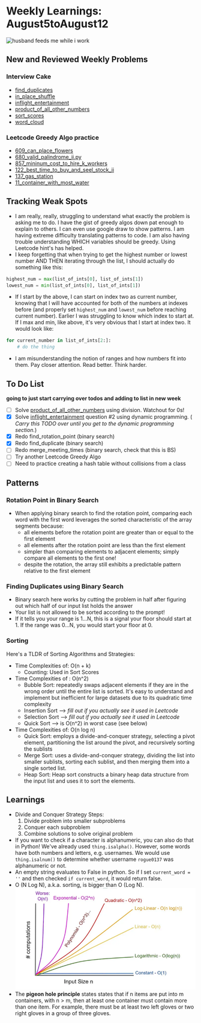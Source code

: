 # Weekly Learnings: August5toAugust12

![husband feeds me while i work](https://media.giphy.com/media/L1R1tvI9svkIWwpVYr/giphy.gif?cid=790b7611aapmshy0toe5i2qtuyunfryjj3k4fvh9vn8g6we8&ep=v1_gifs_search&rid=giphy.gif&ct=g)

## New and Reviewed Weekly Problems

### Interview Cake
- [find_duplicates](./find_duplicate.py)
- [in_place_shuffle](./in_place_shuffle.py)
- [inflight_entertainment](./inflight_entertainment.py)
- [product_of_all_other_numbers](./product_of_all_other_numbers.py)
- [sort_scores](./sort_scores.py)
- [word_cloud](./word_cloud.py)

### Leetcode Greedy Algo practice
- [609_can_place_flowers](../../../leetcode_python/2024/easy/609_can_place_flowers.py)
- [680_valid_palindrome_ii.py](../../../leetcode_python/2024/easy/680_valid_palindrome_ii.py)
- [857_mininum_cost_to_hire_k_workers](../../../leetcode_python/2024/hard/857_minimum_cost_to_hire_k_workers.py)
- [122_best_time_to_buy_and_seel_stock_ii](../../../leetcode_python/2024/medium/122_best_time_to_buy_and_sell_stock.py)
- [137_gas_station](../../../leetcode_python/2024/medium/137_gas_station.py)
- [11_container_with_most_water](../../../leetcode_python/2024/medium/11_container_with_most_water.py)

## Tracking Weak Spots
- I am really, really, struggling to understand what exactly the problem is asking me to do. I have the gist of greedy algos down pat enough to explain to others. I can even use google draw to show patterns. I am having extreme difficulty translating patterns to code. I am also having trouble understanding WHICH variables should be greedy. Using Leetcode hint's has helped.
- I keep forgetting that when trying to get the highest number or lowest number AND THEN iterating through the list, I should actually do something like this:
```Python
highest_num = max(list_of_ints[0], list_of_ints[1])
lowest_num = min(list_of_ints[0], list_of_ints[1])
```
- If I start by the above, I can start on index two as current number, knowing that I will have accounted for both of the numbers at indexes before (and properly set `highest_num` and `lowest_num` before reaching current number). Earlier I was struggling to know which index to start at. If I max and min, like above, it's very obvious that I start at index two. It would look like:
```Python
for current_number in list_of_ints[2:]:
    # do the thing
```
- I am misunderstanding the notion of ranges and how numbers fit into them. Pay closer attention. Read better. Think harder. 



## To Do List
__going to just start carrying over todos and adding to list in new week__

- [ ] Solve [product_of_all_other_numbers](product_of_all_other_numbers.py) using division. Watchout for 0s!
- [x] Solve [inflight_entertainment](inflight_entertainment.py) question #2 using dynamic programming. ( _Carry this TODO over until you get to the dynamic programming section._)
- [x] Redo find_rotation_point (binary search)
- [x] Redo find_duplicate (binary search)
- [ ] Redo merge_meeting_times (binary search, check that this is BS)
- [ ] Try another Leetcode Greedy Algo
- [ ] Need to practice creating a hash table without collisions from a class

## Patterns

### Rotation Point in Binary Search
- When applying binary search to find the rotation point, comparing each word with the first word leverages the sorted characteristic of the array segments because:
  - all elements before the rotation point are greater than or equal to the first element
  - all elements after the rotation point are less than the first element
  - simpler than comparing elements to adjacent elements; simply compare all elements to the first one!
  - despite the rotation, the array still exhibits a predictable pattern relative to the first element


### Finding Duplicates using Binary Search
- Binary search here works by cutting the problem in half after figuring out which half of our input list holds the answer
- Your list is not allowed to be sorted according to the prompt!
- If it tells you your range is 1...N, this is a signal your floor should start at 1. If the range was 0...N, you would start your floor at 0.

### Sorting

Here's a TLDR of Sorting Algorithms and Strategies:
- Time Complexities of: O(n + k)
    - Counting: Used in Sort Scores
-  Time Complexities of : O(n^2)
    - Bubble Sort: repeatedly swaps adjacent elements if they are in the wrong order until the entire list is sorted. It's easy to understand and implement but inefficient for large datasets due to its quadratic time complexity
    - Insertion Sort --> _fill out if you actually see it used in Leetcode_
    - Selection Sort --> _fill out if you actually see it used in Leetcode_
    - Quick Sort --> is O(n^2) in worst case (see below)
- Time Complexities of: O(n log n)
    - Quick Sort: employs a divide-and-conquer strategy, selecting a pivot element, partitioning the list around the pivot, and recursively sorting the sublists
    - Merge Sort: uses a divide-and-conquer strategy, dividing the list into smaller sublists, sorting each sublist, and then merging them into a single sorted list.
    - Heap Sort: Heap sort constructs a binary heap data structure from the input list and uses it to sort the elements.


## Learnings
- Divide and Conquer Strategy Steps:
    1. Divide problem into smaller subproblems
    2. Conquer each subproblem
    3. Combine solutions to solve original problem
- If you want to check if a character is alphanumeric, you can also do that in Python! We've already used `thing.isalpha()`. However, some words have both numbers and letters, e.g. usernames. We would use `thing.isalnum()` to determine whether username `rogue0137` was alphanumeric or not.
- An empty string evaluates to False in python. So if I set `current_word = ''` and then checked `if current_word`, it would return false. 
- O (N Log N), a.k.a. sorting, is bigger than O (Log N).
![Big0](BigO.webp)
- The **pigeon hole principle** states states that if n items are put into m containers, with n > m, then at least one container must contain more than one item. For example, there must be at least two left gloves or two right gloves in a group of three gloves.
